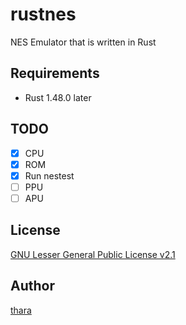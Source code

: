 # rustnes
NES Emulator that is written in Rust

## Requirements

- Rust 1.48.0 later

## TODO

- [x] CPU
- [x] ROM
- [x] Run nestest
- [ ] PPU
- [ ] APU

## License

[GNU Lesser General Public License v2.1](./LICENSE)

## Author

[thara](https://thara.jp)
